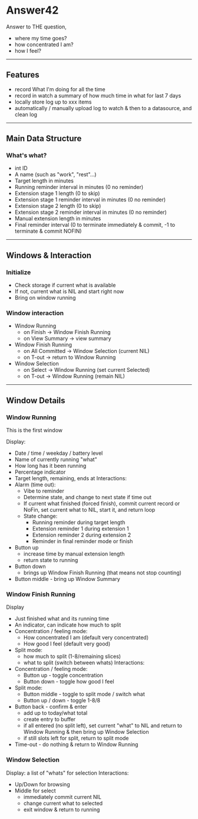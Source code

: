 # Answer42

Answer to THE question, 
* where my time goes?
* how concentrated I am?
* how I feel?

----
## Features

* record What I'm doing for all the time
* record in watch a summary of how much time in what for last 7 days
* locally store log up to xxx items
* automatically / manually upload log to watch & then to a datasource, and clean log

---
## Main Data Structure

### What's what?
* int ID
* A name (such as "work", "rest"...)
* Target length in minutes
* Running reminder interval in minutes (0 no reminder)
* Extension stage 1 length (0 to skip)
* Extension stage 1 reminder interval in minutes (0 no reminder)
* Extension stage 2 length (0 to skip)
* Extension stage 2 reminder interval in minutes (0 no reminder)
* Manual extension length in minutes
* Final reminder interval (0 to terminate immediately & commit, -1 to terminate & commit NOFIN)

---
## Windows & Interaction
### Initialize
* Check storage if current what is available
* If not, current what is NIL and start right now
* Bring on window running
### Window interaction
* Window Running
   * on Finish -> Window Finish Running
   * on View Summary -> view summary
* Window Finish Running
   * on All Committed -> Window Selection (current NIL)
   * on T-out -> return to Window Running
* Window Selection
   * on Select -> Window Running (set current Selected)
   * on T-out -> Window Running (remain NIL)

---
## Window Details 

### Window Running

This is the first window

Display:
* Date / time / weekday / battery level
* Name of currently running "what"
* How long has it been running
* Percentage indicator
* Target length, remaining, ends at
Interactions:
* Alarm (time out): 
   * Vibe to reminder
   * Determine state, and change to next state if time out
   * If current what finished (forced finish), commit current record or NoFin, set current what to NIL, start it, and return loop
   * State change:
      * Running reminder during target length
      * Extension reminder 1 during extension 1
      * Extension reminder 2 during extension 2
      * Reminder in final reminder mode or finish
* Button up
   * increase time by manual extension length
   * return state to running
* Button down
   * brings up Window Finish Running (that means not stop counting)
* Button middle - bring up Window Summary

### Window Finish Running
Display
* Just finished what and its running time
* An indicator, can indicate how much to split
* Concentration / feeling mode:
   * How concentrated I am (default very concentrated)
   * How good I feel (default very good)
* Split mode:
   * how much to split (1-8/remaining slices)
   * what to split (switch between whats)
Interactions:
* Concentration / feeling mode:
   * Button up - toggle concentration
   * Button down - toggle how good I feel
* Split mode:
   * Button middle - toggle to split mode / switch what
   * Button up / down - toggle 1-8/8
* Button back - confirm & enter
   * add up to today/what total
   * create entry to buffer
   * if all entered (no split left), set current "what" to NIL and return to Window Running & then bring up Window Selection
   * if still slots left for split, return to split mode
* Time-out - do nothing & return to Window Running

### Window Selection

Display:  a list of "whats" for selection
Interactions:
* Up/Down for browsing
* Middle for select
   * immediately commit current NIL
   * change current what to selected
   * exit window & return to running
 
